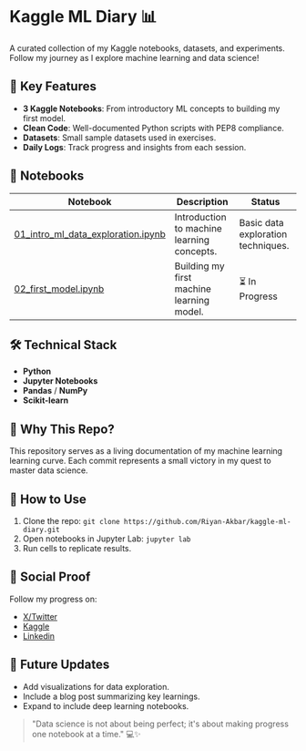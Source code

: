 # Kaggle ML Diary 📊

A curated collection of my Kaggle notebooks, datasets, and experiments. Follow my journey as I explore machine learning and data science!

## 📌 Key Features
- **3 Kaggle Notebooks**: From introductory ML concepts to building my first model.
- **Clean Code**: Well-documented Python scripts with PEP8 compliance.
- **Datasets**: Small sample datasets used in exercises.
- **Daily Logs**: Track progress and insights from each session.

## 🚀 Notebooks
| Notebook | Description | Status |
|----------|-------------|--------|
| [01_intro_ml_data_exploration.ipynb](notebooks/01_intro_ml.ipynb) | Introduction to machine learning concepts. | Basic data exploration techniques. | ✅ Completed |
| [02_first_model.ipynb](notebooks/03_first_model.ipynb) | Building my first machine learning model. | ⏳ In Progress |

## 🛠 Technical Stack
- **Python**
- **Jupyter Notebooks**
- **Pandas** / **NumPy**
- **Scikit-learn**

## 📖 Why This Repo?
This repository serves as a living documentation of my machine learning learning curve. Each commit represents a small victory in my quest to master data science.

## 📣 How to Use
1. Clone the repo: `git clone https://github.com/Riyan-Akbar/kaggle-ml-diary.git`
2. Open notebooks in Jupyter Lab: `jupyter lab`
3. Run cells to replicate results.

## 📢 Social Proof
Follow my progress on:
- [X/Twitter](https://x.com/Riyzing_)
- [Kaggle](https://www.kaggle.com/riyanakb)
- [Linkedin](https://www.linkedin.com/in/riyan-a-16bb36287/)

## 🎯 Future Updates
- Add visualizations for data exploration.
- Include a blog post summarizing key learnings.
- Expand to include deep learning notebooks.

> "Data science is not about being perfect; it's about making progress one notebook at a time." 💻✨